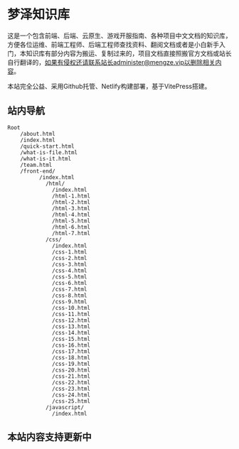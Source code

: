 # 梦泽知识库

这是一个包含前端、后端、云原生、游戏开服指南、各种项目中文文档的知识库，方便各位运维、前端工程师、后端工程师查找资料、翻阅文档或者是小白新手入门，本知识库有部分内容为搬运、复制过来的，项目文档直接照搬官方文档或站长自行翻译的，如果有侵权还请联系站长administer@mengze.vip以删除相关内容。

本站完全公益、采用Github托管、Netlify构建部署，基于VitePress搭建。


## 站内导航

```File
Root
    /about.html
    /index.html
    /quick-start.html
    /what-is-file.html
    /what-is-it.html
    /team.html
    /front-end/
          /index.html
            /html/
              /index.html
              /html-1.html
              /html-2.html
              /html-3.html
              /html-4.html
              /html-5.html
              /html-6.html
              /html-7.html
            /css/
              /index.html
              /css-1.html
              /css-2.html
              /css-3.html
              /css-4.html
              /css-5.html
              /css-6.html
              /css-7.html
              /css-8.html
              /css-9.html
              /css-10.html
              /css-11.html
              /css-12.html
              /css-13.html
              /css-14.html
              /css-15.html
              /css-16.html
              /css-17.html
              /css-18.html
              /css-19.html
              /css-20.html
              /css-21.html
              /css-22.html
              /css-23.html
              /css-24.html
              /css-25.html
            /javascript/
              /index.html
```

## 本站内容支持更新中